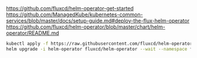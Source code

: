 https://github.com/fluxcd/helm-operator-get-started
https://github.com/ManagedKube/kubernetes-common-services/blob/master/docs/setup-guide.md#deploy-the-flux-helm-operator
https://github.com/fluxcd/helm-operator/blob/master/chart/helm-operator/README.md
```bash
kubectl apply -f https://raw.githubusercontent.com/fluxcd/helm-operator/master/deploy/crds.yaml
helm upgrade -i helm-operator fluxcd/helm-operator --wait --namespace flux --values ./values.yaml
```
